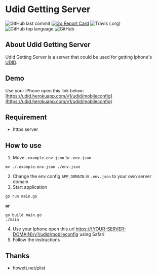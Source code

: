 # Udid Getting Server
![GitHub last commit](https://img.shields.io/github/last-commit/totoval/udid-getting-server.svg)
[![Go Report Card](https://goreportcard.com/badge/github.com/totoval/udid-getting-server)](https://goreportcard.com/report/github.com/totoval/totoval)
![Travis (.org)](https://img.shields.io/travis/totoval/udid-getting-server.svg)
![GitHub top language](https://img.shields.io/github/languages/top/totoval/udid-getting-server.svg)
![GitHub](https://img.shields.io/github/license/totoval/udid-getting-server.svg)

## About Udid Getting Server
Udid Getting Server is a server that could be used for getting Iphone's [UDID](https://en.wikipedia.org/wiki/UDID).

## Demo
Use your iPhone open this link below:
[https://udid.herokuapp.com/v1/udid/mobileconfig](https://udid.herokuapp.com/v1/udid/mobileconfig)

## Requirement
* https server

## How to use
1. Move `.example.env.json` to `.env.json`

```shell
mv ./.example.env.json ./env.json
```

2. Change the env config `APP_DOMAIN` in `.env.json` to your own server domain
3. Start application

```shell
go run main.go
```
  
**or**
  
```shell
go build main.go
./main
```

4. Use your Iphone open this url [https://{YOUR-SERVER-DOMAIN}/v1/udid/mobileconfig](https://{YOUR-SERVER-DOMAIN}/v1/udid/mobileconfig) using Safari
5. Follow the instructions

## Thanks
* howett.net/plist

